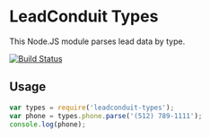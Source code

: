 # LeadConduit Types

This Node.JS module parses lead data by type.

[![Build Status](https://magnum.travis-ci.com/activeprospect/leadconduit-types.svg?token=482wC8iv8U56UifHfWLx)](https://magnum.travis-ci.com/activeprospect/leadconduit-types)


## Usage

```javascript
var types = require('leadconduit-types');
var phone = types.phone.parse('(512) 789-1111');
console.log(phone);
```
